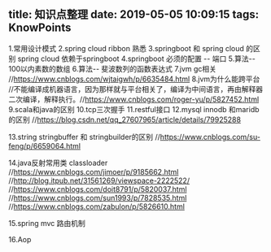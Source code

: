 title: 知识点整理
date: 2019-05-05 10:09:15
tags: KnowPoints
---

1.常用设计模式
2.spring cloud ribbon 熟悉
3.springboot 和 spring cloud 的区别 spring cloud 依赖于springboot
4.springboot 必须的配置 -- 端口
5.算法-- 100以内素数的数组
6.算法-- 斐波数列的函数表达式
7.jvm gc相关 //https://www.cnblogs.com/wjtaigwh/p/6635484.html
8.jvm为什么能跨平台 //不能编译成机器语言，因为那样就与平台相关了，编译为中间语言，再由解释器二次编译，解释执行。//https://www.cnblogs.com/roger-yu/p/5827452.html
9.scala和java的区别
10.tcp三次握手
11.restful接口
12.mysql innodb 和maridb的区别 //https://blog.csdn.net/qq_27607965/article/details/79925288

13.string stringbuffer 和 stringbuilder的区别 //https://www.cnblogs.com/su-feng/p/6659064.html

14.java反射常用类 classloader //https://www.cnblogs.com/jimoer/p/9185662.html
//http://blog.itpub.net/31561269/viewspace-2222522/
//https://www.cnblogs.com/doit8791/p/5820037.html
//https://www.cnblogs.com/sun1993/p/7828535.html
//https://www.cnblogs.com/zabulon/p/5826610.html

15.spring mvc 路由机制

16.Aop
